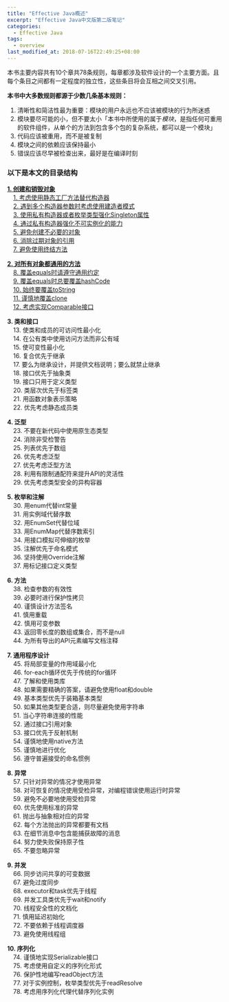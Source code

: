 ```yaml
---
title: "Effective Java概述"
excerpt: "Effective Java中文版第二版笔记"
categories:
  - Effective Java
tags:
  - overview
last_modified_at: 2018-07-16T22:49:25+08:00
---
```


本书主要内容共有10个章共78条规则，每章都涉及软件设计的一个主要方面。且每个条目之间都有一定程度的独立性，这些条目将会互相之间交叉引用。  

**本书中大多数规则都源于少数几条基本规则：**
1. 清晰性和简洁性最为重要：模块的用户永远也不应该被模块的行为所迷惑
2. 模块要尽可能的小，但不要太小「本书中所使用的属于*模块*，是指任何可重用的软件组件，从单个的方法到包含多个包的复杂系统，都可以是一个模块」
3. 代码应该被重用，而不是被复制
4. 模块之间的依赖应该保持最小
5. 错误应该尽早被检查出来，最好是在编译时刻

### 以下是本文的目录结构

**[1. 创建和销毁对象](/effective%20java/chapter1/)**  
&emsp;[1. 考虑使用静态工厂方法替代构造器](/effective%20java/chapter1/#第一条考虑使用静态工厂方法替代构造器)  
&emsp;[2. 遇到多个构造器参数时考虑使用建造者模式](/effective%20java/chapter1/#第二条遇到多个构造器参数时考虑使用建造者模式)  
&emsp;[3. 使用私有构造器或者枚举类型强化Singleton属性](/effective%20java/chapter1/#第三条使用私有构造器或者枚举类型强化singleton属性)  
&emsp;[4. 通过私有构造器强化不可实例化的能力](/effective%20java/chapter1/#第四条通过私有构造器强化不可实例化的能力)  
&emsp;[5. 避免创建不必要的对象](/effective%20java/chapter1/#第五条避免创建不必要的对象)  
&emsp;[6. 消除过期对象的引用](/effective%20java/chapter1/#第六条消除过期对象的引用)  
&emsp;[7. 避免使用终结方法](/effective%20java/chapter1/#第七条避免使用终结方法)  

**[2. 对所有对象都通用的方法](/effective%20java/chapter2/)**  
&emsp;[8. 覆盖equals时请遵守通用约定](/effective%20java/chapter2/#第八条覆盖equals时请遵守通用约定)  
&emsp;[9. 覆盖equals时总要覆盖hashCode](/effective%20java/chapter2/#第九条覆盖equals时总要覆盖hashcode)  
&emsp;[10. 始终要覆盖toString](/effective%20java/chapter2/#第十条始终要覆盖tostring)  
&emsp;[11. 谨慎地覆盖clone](/effective%20java/chapter2/#第十一条谨慎地覆盖clone)  
&emsp;[12. 考虑实现Comparable接口](/effective%20java/chapter2/#第十二条考虑实现comparable接口)

**3. 类和接口**  
&emsp;13. 使类和成员的可访问性最小化  
&emsp;14. 在公有类中使用访问方法而非公有域  
&emsp;15. 使可变性最小化  
&emsp;16. 复合优先于继承  
&emsp;17. 要么为继承设计，并提供文档说明；要么就禁止继承  
&emsp;18. 接口优先于抽象类  
&emsp;19. 接口只用于定义类型  
&emsp;20. 类层次优先于标签类  
&emsp;21. 用函数对象表示策略  
&emsp;22. 优先考虑静态成员类

**4. 泛型**  
&emsp;23. 不要在新代码中使用原生态类型  
&emsp;24. 消除非受检警告  
&emsp;25. 列表优先于数组  
&emsp;26. 优先考虑泛型  
&emsp;27. 优先考虑泛型方法  
&emsp;28. 利用有限制通配符来提升API的灵活性  
&emsp;29. 优先考虑类型安全的异构容器  

**5. 枚举和注解**  
&emsp;30. 用enum代替int常量  
&emsp;31. 用实例域代替序数  
&emsp;32. 用EnumSet代替位域  
&emsp;33. 用EnumMap代替序数索引  
&emsp;34. 用接口模拟可伸缩的枚举  
&emsp;35. 注解优先于命名模式  
&emsp;36. 坚持使用Override注解  
&emsp;37. 用标记接口定义类型  

**6. 方法**  
&emsp;38. 检查参数的有效性  
&emsp;39. 必要时进行保护性拷贝  
&emsp;40. 谨慎设计方法签名  
&emsp;41. 慎用重载  
&emsp;42. 慎用可变参数  
&emsp;43. 返回零长度的数组或集合，而不是null  
&emsp;44. 为所有导出的API元素编写文档注释  

**7. 通用程序设计**  
&emsp;45. 将局部变量的作用域最小化  
&emsp;46. for-each循环优先于传统的for循环  
&emsp;47. 了解和使用类库  
&emsp;48. 如果需要精确的答案，请避免使用float和double  
&emsp;49. 基本类型优先于装箱基本类型  
&emsp;50. 如果其他类型更合适，则尽量避免使用字符串  
&emsp;51. 当心字符串连接的性能  
&emsp;52. 通过接口引用对象  
&emsp;53. 接口优先于反射机制  
&emsp;54. 谨慎地使用native方法  
&emsp;55. 谨慎地进行优化  
&emsp;56. 遵守普遍接受的命名惯例  

**8. 异常**  
&emsp;57. 只针对异常的情况才使用异常  
&emsp;58. 对可恢复的情况使用受检异常，对编程错误使用运行时异常  
&emsp;59. 避免不必要地使用受检异常  
&emsp;60. 优先使用标准的异常  
&emsp;61. 抛出与抽象相对应的异常  
&emsp;62. 每个方法抛出的异常都要有文档  
&emsp;63. 在细节消息中包含能捕获故障的消息  
&emsp;64. 努力使失败保持原子性  
&emsp;65. 不要忽略异常  

**9. 并发**  
&emsp;66. 同步访问共享的可变数据  
&emsp;67. 避免过度同步  
&emsp;68. executor和task优先于线程  
&emsp;69. 并发工具类优先于wait和notify  
&emsp;70. 线程安全性的文档化   
&emsp;71. 慎用延迟初始化  
&emsp;72. 不要依赖于线程调度器  
&emsp;73. 避免使用线程组

**10. 序列化**  
&emsp;74. 谨慎地实现Serializable接口  
&emsp;75. 考虑使用自定义的序列化形式  
&emsp;76. 保护性地编写readObject方法  
&emsp;77. 对于实例控制，枚举类型优先于readResolve  
&emsp;78. 考虑用序列化代理代替序列化实例  
